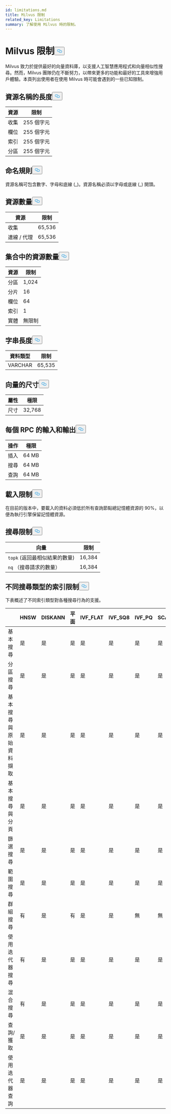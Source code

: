 ```yaml
---
id: limitations.md
title: Milvus 限制
related_key: Limitations
summary: 了解使用 Milvus 時的限制。
---
```

<h1 id="Milvus-Limits" class="common-anchor-header">Milvus 限制<button data-href="#Milvus-Limits" class="anchor-icon" translate="no">
      <svg translate="no"
        aria-hidden="true"
        focusable="false"
        height="20"
        version="1.1"
        viewBox="0 0 16 16"
        width="16"
      >
        <path
          fill="#0092E4"
          fill-rule="evenodd"
          d="M4 9h1v1H4c-1.5 0-3-1.69-3-3.5S2.55 3 4 3h4c1.45 0 3 1.69 3 3.5 0 1.41-.91 2.72-2 3.25V8.59c.58-.45 1-1.27 1-2.09C10 5.22 8.98 4 8 4H4c-.98 0-2 1.22-2 2.5S3 9 4 9zm9-3h-1v1h1c1 0 2 1.22 2 2.5S13.98 12 13 12H9c-.98 0-2-1.22-2-2.5 0-.83.42-1.64 1-2.09V6.25c-1.09.53-2 1.84-2 3.25C6 11.31 7.55 13 9 13h4c1.45 0 3-1.69 3-3.5S14.5 6 13 6z"
        ></path>
      </svg>
    </button></h1><p>Milvus 致力於提供最好的向量資料庫，以支援人工智慧應用程式和向量相似性搜尋。然而，Milvus 團隊仍在不斷努力，以帶來更多的功能和最好的工具來增強用戶體驗。本頁列出使用者在使用 Milvus 時可能會遇到的一些已知限制。</p>
<h2 id="Length-of-a-resource-name" class="common-anchor-header">資源名稱的長度<button data-href="#Length-of-a-resource-name" class="anchor-icon" translate="no">
      <svg translate="no"
        aria-hidden="true"
        focusable="false"
        height="20"
        version="1.1"
        viewBox="0 0 16 16"
        width="16"
      >
        <path
          fill="#0092E4"
          fill-rule="evenodd"
          d="M4 9h1v1H4c-1.5 0-3-1.69-3-3.5S2.55 3 4 3h4c1.45 0 3 1.69 3 3.5 0 1.41-.91 2.72-2 3.25V8.59c.58-.45 1-1.27 1-2.09C10 5.22 8.98 4 8 4H4c-.98 0-2 1.22-2 2.5S3 9 4 9zm9-3h-1v1h1c1 0 2 1.22 2 2.5S13.98 12 13 12H9c-.98 0-2-1.22-2-2.5 0-.83.42-1.64 1-2.09V6.25c-1.09.53-2 1.84-2 3.25C6 11.31 7.55 13 9 13h4c1.45 0 3-1.69 3-3.5S14.5 6 13 6z"
        ></path>
      </svg>
    </button></h2><table>
<thead>
<tr><th>資源</th><th>限制</th></tr>
</thead>
<tbody>
<tr><td>收集</td><td>255 個字元</td></tr>
<tr><td>欄位</td><td>255 個字元</td></tr>
<tr><td>索引</td><td>255 個字元</td></tr>
<tr><td>分區</td><td>255 個字元</td></tr>
</tbody>
</table>
<h2 id="Naming-rules" class="common-anchor-header">命名規則<button data-href="#Naming-rules" class="anchor-icon" translate="no">
      <svg translate="no"
        aria-hidden="true"
        focusable="false"
        height="20"
        version="1.1"
        viewBox="0 0 16 16"
        width="16"
      >
        <path
          fill="#0092E4"
          fill-rule="evenodd"
          d="M4 9h1v1H4c-1.5 0-3-1.69-3-3.5S2.55 3 4 3h4c1.45 0 3 1.69 3 3.5 0 1.41-.91 2.72-2 3.25V8.59c.58-.45 1-1.27 1-2.09C10 5.22 8.98 4 8 4H4c-.98 0-2 1.22-2 2.5S3 9 4 9zm9-3h-1v1h1c1 0 2 1.22 2 2.5S13.98 12 13 12H9c-.98 0-2-1.22-2-2.5 0-.83.42-1.64 1-2.09V6.25c-1.09.53-2 1.84-2 3.25C6 11.31 7.55 13 9 13h4c1.45 0 3-1.69 3-3.5S14.5 6 13 6z"
        ></path>
      </svg>
    </button></h2><p>資源名稱可包含數字、字母和底線 (_)。資源名稱必須以字母或底線 (_) 開頭。</p>
<h2 id="Number-of-resources" class="common-anchor-header">資源數量<button data-href="#Number-of-resources" class="anchor-icon" translate="no">
      <svg translate="no"
        aria-hidden="true"
        focusable="false"
        height="20"
        version="1.1"
        viewBox="0 0 16 16"
        width="16"
      >
        <path
          fill="#0092E4"
          fill-rule="evenodd"
          d="M4 9h1v1H4c-1.5 0-3-1.69-3-3.5S2.55 3 4 3h4c1.45 0 3 1.69 3 3.5 0 1.41-.91 2.72-2 3.25V8.59c.58-.45 1-1.27 1-2.09C10 5.22 8.98 4 8 4H4c-.98 0-2 1.22-2 2.5S3 9 4 9zm9-3h-1v1h1c1 0 2 1.22 2 2.5S13.98 12 13 12H9c-.98 0-2-1.22-2-2.5 0-.83.42-1.64 1-2.09V6.25c-1.09.53-2 1.84-2 3.25C6 11.31 7.55 13 9 13h4c1.45 0 3-1.69 3-3.5S14.5 6 13 6z"
        ></path>
      </svg>
    </button></h2><table>
<thead>
<tr><th>資源</th><th>限制</th></tr>
</thead>
<tbody>
<tr><td>收集</td><td>65,536</td></tr>
<tr><td>連線 / 代理</td><td>65,536</td></tr>
</tbody>
</table>
<h2 id="Number-of-resources-in-a-collection" class="common-anchor-header">集合中的資源數量<button data-href="#Number-of-resources-in-a-collection" class="anchor-icon" translate="no">
      <svg translate="no"
        aria-hidden="true"
        focusable="false"
        height="20"
        version="1.1"
        viewBox="0 0 16 16"
        width="16"
      >
        <path
          fill="#0092E4"
          fill-rule="evenodd"
          d="M4 9h1v1H4c-1.5 0-3-1.69-3-3.5S2.55 3 4 3h4c1.45 0 3 1.69 3 3.5 0 1.41-.91 2.72-2 3.25V8.59c.58-.45 1-1.27 1-2.09C10 5.22 8.98 4 8 4H4c-.98 0-2 1.22-2 2.5S3 9 4 9zm9-3h-1v1h1c1 0 2 1.22 2 2.5S13.98 12 13 12H9c-.98 0-2-1.22-2-2.5 0-.83.42-1.64 1-2.09V6.25c-1.09.53-2 1.84-2 3.25C6 11.31 7.55 13 9 13h4c1.45 0 3-1.69 3-3.5S14.5 6 13 6z"
        ></path>
      </svg>
    </button></h2><table>
<thead>
<tr><th>資源</th><th>限制</th></tr>
</thead>
<tbody>
<tr><td>分區</td><td>1,024</td></tr>
<tr><td>分片</td><td>16</td></tr>
<tr><td>欄位</td><td>64</td></tr>
<tr><td>索引</td><td>1</td></tr>
<tr><td>實體</td><td>無限制</td></tr>
</tbody>
</table>
<h2 id="Length-of-a-string" class="common-anchor-header">字串長度<button data-href="#Length-of-a-string" class="anchor-icon" translate="no">
      <svg translate="no"
        aria-hidden="true"
        focusable="false"
        height="20"
        version="1.1"
        viewBox="0 0 16 16"
        width="16"
      >
        <path
          fill="#0092E4"
          fill-rule="evenodd"
          d="M4 9h1v1H4c-1.5 0-3-1.69-3-3.5S2.55 3 4 3h4c1.45 0 3 1.69 3 3.5 0 1.41-.91 2.72-2 3.25V8.59c.58-.45 1-1.27 1-2.09C10 5.22 8.98 4 8 4H4c-.98 0-2 1.22-2 2.5S3 9 4 9zm9-3h-1v1h1c1 0 2 1.22 2 2.5S13.98 12 13 12H9c-.98 0-2-1.22-2-2.5 0-.83.42-1.64 1-2.09V6.25c-1.09.53-2 1.84-2 3.25C6 11.31 7.55 13 9 13h4c1.45 0 3-1.69 3-3.5S14.5 6 13 6z"
        ></path>
      </svg>
    </button></h2><table>
<thead>
<tr><th>資料類型</th><th>限制</th></tr>
</thead>
<tbody>
<tr><td>VARCHAR</td><td>65,535</td></tr>
</tbody>
</table>
<h2 id="Dimensions-of-a-vector" class="common-anchor-header">向量的尺寸<button data-href="#Dimensions-of-a-vector" class="anchor-icon" translate="no">
      <svg translate="no"
        aria-hidden="true"
        focusable="false"
        height="20"
        version="1.1"
        viewBox="0 0 16 16"
        width="16"
      >
        <path
          fill="#0092E4"
          fill-rule="evenodd"
          d="M4 9h1v1H4c-1.5 0-3-1.69-3-3.5S2.55 3 4 3h4c1.45 0 3 1.69 3 3.5 0 1.41-.91 2.72-2 3.25V8.59c.58-.45 1-1.27 1-2.09C10 5.22 8.98 4 8 4H4c-.98 0-2 1.22-2 2.5S3 9 4 9zm9-3h-1v1h1c1 0 2 1.22 2 2.5S13.98 12 13 12H9c-.98 0-2-1.22-2-2.5 0-.83.42-1.64 1-2.09V6.25c-1.09.53-2 1.84-2 3.25C6 11.31 7.55 13 9 13h4c1.45 0 3-1.69 3-3.5S14.5 6 13 6z"
        ></path>
      </svg>
    </button></h2><table>
<thead>
<tr><th>屬性</th><th>極限</th></tr>
</thead>
<tbody>
<tr><td>尺寸</td><td>32,768</td></tr>
</tbody>
</table>
<h2 id="Input-and-Output-per-RPC" class="common-anchor-header">每個 RPC 的輸入和輸出<button data-href="#Input-and-Output-per-RPC" class="anchor-icon" translate="no">
      <svg translate="no"
        aria-hidden="true"
        focusable="false"
        height="20"
        version="1.1"
        viewBox="0 0 16 16"
        width="16"
      >
        <path
          fill="#0092E4"
          fill-rule="evenodd"
          d="M4 9h1v1H4c-1.5 0-3-1.69-3-3.5S2.55 3 4 3h4c1.45 0 3 1.69 3 3.5 0 1.41-.91 2.72-2 3.25V8.59c.58-.45 1-1.27 1-2.09C10 5.22 8.98 4 8 4H4c-.98 0-2 1.22-2 2.5S3 9 4 9zm9-3h-1v1h1c1 0 2 1.22 2 2.5S13.98 12 13 12H9c-.98 0-2-1.22-2-2.5 0-.83.42-1.64 1-2.09V6.25c-1.09.53-2 1.84-2 3.25C6 11.31 7.55 13 9 13h4c1.45 0 3-1.69 3-3.5S14.5 6 13 6z"
        ></path>
      </svg>
    </button></h2><table>
<thead>
<tr><th>操作</th><th>極限</th></tr>
</thead>
<tbody>
<tr><td>插入</td><td>64 MB</td></tr>
<tr><td>搜尋</td><td>64 MB</td></tr>
<tr><td>查詢</td><td>64 MB</td></tr>
</tbody>
</table>
<h2 id="Load-limits" class="common-anchor-header">載入限制<button data-href="#Load-limits" class="anchor-icon" translate="no">
      <svg translate="no"
        aria-hidden="true"
        focusable="false"
        height="20"
        version="1.1"
        viewBox="0 0 16 16"
        width="16"
      >
        <path
          fill="#0092E4"
          fill-rule="evenodd"
          d="M4 9h1v1H4c-1.5 0-3-1.69-3-3.5S2.55 3 4 3h4c1.45 0 3 1.69 3 3.5 0 1.41-.91 2.72-2 3.25V8.59c.58-.45 1-1.27 1-2.09C10 5.22 8.98 4 8 4H4c-.98 0-2 1.22-2 2.5S3 9 4 9zm9-3h-1v1h1c1 0 2 1.22 2 2.5S13.98 12 13 12H9c-.98 0-2-1.22-2-2.5 0-.83.42-1.64 1-2.09V6.25c-1.09.53-2 1.84-2 3.25C6 11.31 7.55 13 9 13h4c1.45 0 3-1.69 3-3.5S14.5 6 13 6z"
        ></path>
      </svg>
    </button></h2><p>在目前的版本中，要載入的資料必須低於所有查詢節點總記憶體資源的 90%，以便為執行引擎保留記憶體資源。</p>
<h2 id="Search-limits" class="common-anchor-header">搜尋限制<button data-href="#Search-limits" class="anchor-icon" translate="no">
      <svg translate="no"
        aria-hidden="true"
        focusable="false"
        height="20"
        version="1.1"
        viewBox="0 0 16 16"
        width="16"
      >
        <path
          fill="#0092E4"
          fill-rule="evenodd"
          d="M4 9h1v1H4c-1.5 0-3-1.69-3-3.5S2.55 3 4 3h4c1.45 0 3 1.69 3 3.5 0 1.41-.91 2.72-2 3.25V8.59c.58-.45 1-1.27 1-2.09C10 5.22 8.98 4 8 4H4c-.98 0-2 1.22-2 2.5S3 9 4 9zm9-3h-1v1h1c1 0 2 1.22 2 2.5S13.98 12 13 12H9c-.98 0-2-1.22-2-2.5 0-.83.42-1.64 1-2.09V6.25c-1.09.53-2 1.84-2 3.25C6 11.31 7.55 13 9 13h4c1.45 0 3-1.69 3-3.5S14.5 6 13 6z"
        ></path>
      </svg>
    </button></h2><table>
<thead>
<tr><th>向量</th><th>限制</th></tr>
</thead>
<tbody>
<tr><td><code translate="no">topk</code> (返回最相似結果的數量)</td><td>16,384</td></tr>
<tr><td><code translate="no">nq</code> （搜尋請求的數量）</td><td>16,384</td></tr>
</tbody>
</table>
<h2 id="Index-limits-on-different-search-types" class="common-anchor-header">不同搜尋類型的索引限制<button data-href="#Index-limits-on-different-search-types" class="anchor-icon" translate="no">
      <svg translate="no"
        aria-hidden="true"
        focusable="false"
        height="20"
        version="1.1"
        viewBox="0 0 16 16"
        width="16"
      >
        <path
          fill="#0092E4"
          fill-rule="evenodd"
          d="M4 9h1v1H4c-1.5 0-3-1.69-3-3.5S2.55 3 4 3h4c1.45 0 3 1.69 3 3.5 0 1.41-.91 2.72-2 3.25V8.59c.58-.45 1-1.27 1-2.09C10 5.22 8.98 4 8 4H4c-.98 0-2 1.22-2 2.5S3 9 4 9zm9-3h-1v1h1c1 0 2 1.22 2 2.5S13.98 12 13 12H9c-.98 0-2-1.22-2-2.5 0-.83.42-1.64 1-2.09V6.25c-1.09.53-2 1.84-2 3.25C6 11.31 7.55 13 9 13h4c1.45 0 3-1.69 3-3.5S14.5 6 13 6z"
        ></path>
      </svg>
    </button></h2><p>下表概述了不同索引類型對各種搜尋行為的支援。</p>
<table>
<thead>
<tr><th></th><th>HNSW</th><th>DISKANN</th><th>平面</th><th>IVF_FLAT</th><th>IVF_SQ8</th><th>IVF_PQ</th><th>SCANN</th><th>GPU_IFV_FLAT</th><th>GPU_IVF_PQ</th><th>GPU_CAGRA</th><th>Gpu_brute_force</th><th>sparse_inverted_index</th><th>SPARSE_WAND</th><th>BIN_FLAT</th><th>BIN_IVF_FLAT</th></tr>
</thead>
<tbody>
<tr><td>基本搜尋</td><td>是</td><td>是</td><td>是</td><td>是</td><td>是</td><td>是</td><td>是</td><td>是</td><td>是</td><td>是</td><td>是</td><td>是</td><td>是</td><td>是</td><td>是</td></tr>
<tr><td>分區搜尋</td><td>是</td><td>是</td><td>是</td><td>是</td><td>是</td><td>是</td><td>是</td><td>是</td><td>是</td><td>是</td><td>是</td><td>是</td><td>是</td><td>是</td><td>是</td></tr>
<tr><td>基本搜尋與原始資料擷取</td><td>是</td><td>是</td><td>是</td><td>是</td><td>是</td><td>是</td><td>是</td><td>是</td><td>是</td><td>是</td><td>是</td><td>是</td><td>是</td><td>是</td><td>是</td></tr>
<tr><td>基本搜尋與分頁</td><td>是</td><td>是</td><td>是</td><td>是</td><td>是</td><td>是</td><td>是</td><td>是</td><td>是</td><td>是</td><td>是</td><td>是</td><td>是</td><td>是</td><td>是</td></tr>
<tr><td>篩選搜尋</td><td>是</td><td>是</td><td>是</td><td>是</td><td>是</td><td>是</td><td>是</td><td>是</td><td>是</td><td>是</td><td>是</td><td>是</td><td>是</td><td>是</td><td>是</td></tr>
<tr><td>範圍搜尋</td><td>是</td><td>是</td><td>是</td><td>是</td><td>是</td><td>是</td><td>是</td><td>是</td><td>是</td><td>是</td><td>無</td><td>無</td><td>無</td><td>是</td><td>是</td></tr>
<tr><td>群組搜尋</td><td>有</td><td>是</td><td>有</td><td>是</td><td>是</td><td>無</td><td>無</td><td>無</td><td>無</td><td>無</td><td>無</td><td>無</td><td>無</td><td>無</td><td>無</td></tr>
<tr><td>使用迭代器搜尋</td><td>有</td><td>是</td><td>是</td><td>是</td><td>是</td><td>是</td><td>是</td><td>是</td><td>是</td><td>是</td><td>無</td><td>無</td><td>無</td><td>無</td><td>無</td></tr>
<tr><td>混合搜尋</td><td>有</td><td>是</td><td>是</td><td>是</td><td>是</td><td>是</td><td>是</td><td>是</td><td>是</td><td>是</td><td>是</td><td>是(僅 RRFRanker)</td><td>是(僅 RRFRanker)</td><td>是</td><td>是</td></tr>
<tr><td>查詢/獲取</td><td>是</td><td>是</td><td>是</td><td>是</td><td>是</td><td>是</td><td>是</td><td>是</td><td>是</td><td>是</td><td>是</td><td>是</td><td>是</td><td>是</td><td>是</td></tr>
<tr><td>使用迭代器查詢</td><td>是</td><td>是</td><td>是</td><td>是</td><td>是</td><td>是</td><td>是</td><td>是</td><td>是</td><td>是</td><td>是</td><td>是</td><td>是</td><td>是</td><td>是</td></tr>
</tbody>
</table>

